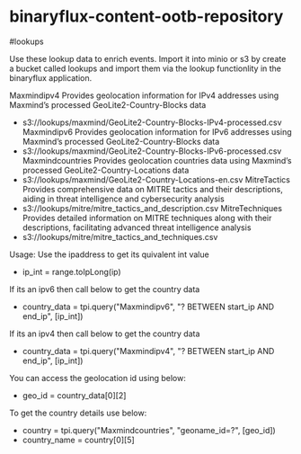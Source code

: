 # binaryflux-content-ootb-repository


#lookups

Use these lookup data to enrich events. Import it into minio or s3 by create a bucket called lookups and import them via the lookup functionlity in the binaryflux application.

Maxmindipv4
    Provides geolocation information for IPv4 addresses using Maxmind’s processed GeoLite2-Country-Blocks data
  - s3://lookups/maxmind/GeoLite2-Country-Blocks-IPv4-processed.csv
Maxmindipv6
    Provides geolocation information for IPv6 addresses using Maxmind’s processed GeoLite2-Country-Blocks data
  - s3://lookups/maxmind/GeoLite2-Country-Blocks-IPv6-processed.csv
Maxmindcountries
    Provides geolocation countries data using Maxmind’s processed GeoLite2-Country-Locations data
  - s3://lookups/maxmind/GeoLite2-Country-Locations-en.csv
MitreTactics
    Provides comprehensive data on MITRE tactics and their descriptions, aiding in threat intelligence and cybersecurity analysis
  - s3://lookups/mitre/mitre_tactics_and_description.csv
MitreTechniques
    Provides detailed information on MITRE techniques along with their descriptions, facilitating advanced threat intelligence analysis
  - s3://lookups/mitre/mitre_tactics_and_techniques.csv

Usage:
  Use the ipaddress to get its quivalent int value
  - ip_int = range.toIpLong(ip)

  If its an ipv6 then call below to get the country data
  - country_data = tpi.query("Maxmindipv6", "? BETWEEN start_ip AND end_ip", [ip_int])

  If its an ipv4 then call below to get the country data
  - country_data = tpi.query("Maxmindipv4", "? BETWEEN start_ip AND end_ip", [ip_int])

  You can access the geolocation id using below:
  - geo_id = country_data[0][2]

  To get the country details use below:
  - country = tpi.query("Maxmindcountries", "geoname_id=?", [geo_id])
  - country_name = country[0][5]
